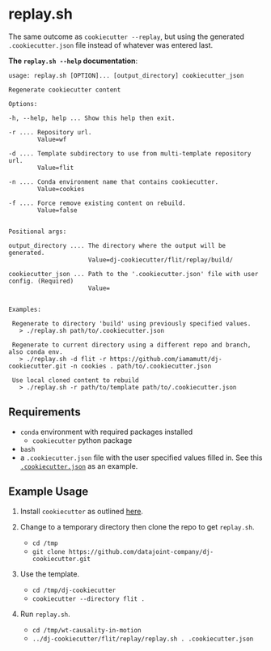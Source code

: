 # replay.sh

The same outcome as `cookiecutter --replay`, but using the generated `.cookiecutter.json` file instead of whatever was entered last.

**The `replay.sh --help` documentation**:

```
usage: replay.sh [OPTION]... [output_directory] cookiecutter_json

Regenerate cookiecutter content

Options:

-h, --help, help ... Show this help then exit.

-r .... Repository url.
        Value=wf

-d .... Template subdirectory to use from multi-template repository url.
        Value=flit

-n .... Conda environment name that contains cookiecutter.
        Value=cookies

-f .... Force remove existing content on rebuild.
        Value=false


Positional args:

output_directory .... The directory where the output will be generated.
                      Value=dj-cookiecutter/flit/replay/build/

cookiecutter_json ... Path to the '.cookiecutter.json' file with user config. (Required)
                      Value=


Examples:

 Regenerate to directory 'build' using previously specified values.
   > ./replay.sh path/to/.cookiecutter.json

 Regenerate to current directory using a different repo and branch, also conda env.
   > ./replay.sh -d flit -r https://github.com/iamamutt/dj-cookiecutter.git -n cookies . path/to/.cookiecutter.json

 Use local cloned content to rebuild
   > ./replay.sh -r path/to/template path/to/.cookiecutter.json
```

## Requirements

- `conda` environment with required packages installed
  - `cookiecutter` python package
- `bash`
- a `.cookiecutter.json` file with the user specified values filled in. See this [`.cookiecutter.json`](../{{cookiecutter.github_repo}}/.cookiecutter.json) as an example.

## Example Usage

1. Install `cookiecutter` as outlined [here](../README.md#install-cookiecutter).

2. Change to a temporary directory then clone the repo to get `replay.sh`.

   - `cd /tmp`
   - `git clone https://github.com/datajoint-company/dj-cookiecutter.git`

3. Use the template.

   - `cd /tmp/dj-cookiecutter`
   - `cookiecutter --directory flit .`

4. Run `replay.sh`.

   - `cd /tmp/wt-causality-in-motion`
   - `../dj-cookiecutter/flit/replay/replay.sh . .cookiecutter.json`

